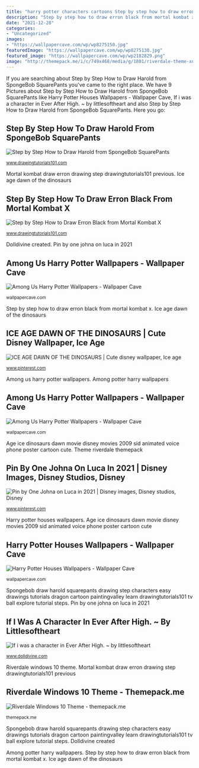 ```yaml
---
title: "harry potter characters cartoons Step by step how to draw erron black from mortal kombat x"
description: "Step by step how to draw erron black from mortal kombat x"
date: "2021-12-28"
categories:
- "Uncategorized"
images:
- "https://wallpapercave.com/wp/wp8275150.jpg"
featuredImage: "https://wallpapercave.com/wp/wp8275130.jpg"
featured_image: "https://wallpapercave.com/wp/wp2182829.png"
image: "http://themepack.me/i/c/749x468/media/g/1801/riverdale-theme-xn14.jpg"
---
```


If you are searching about Step by Step How to Draw Harold from SpongeBob SquarePants you've came to the right place. We have 9 Pictures about Step by Step How to Draw Harold from SpongeBob SquarePants like Harry Potter Houses Wallpapers - Wallpaper Cave, If i was a character in Ever After High. ~ by littlesoftheart and also Step by Step How to Draw Harold from SpongeBob SquarePants. Here you go:

## Step By Step How To Draw Harold From SpongeBob SquarePants

![Step by Step How to Draw Harold from SpongeBob SquarePants](https://cdn-0.drawingtutorials101.com/drawing-tutorials/Cartoon-TV/SpongeBob-SquarePants/harold-spongebob/how-to-draw-Harold-from-SpongeBob-SquarePants-step-8.png "Step by step how to draw harold from spongebob squarepants")

<small>www.drawingtutorials101.com</small>

Mortal kombat draw erron drawing step drawingtutorials101 previous. Ice age dawn of the dinosaurs

## Step By Step How To Draw Erron Black From Mortal Kombat X

![Step by Step How to Draw Erron Black from Mortal Kombat X](https://www.drawingtutorials101.com/drawing-tutorials/Video-Games/Mortal-Kombat-X/erron-black/how-to-draw-Erron-Black-from-Mortal-Kombat-X-step-0.png "Age ice dinosaurs dawn movie disney movies 2009 sid animated voice phone poster cartoon cute")

<small>www.drawingtutorials101.com</small>

Dolldivine created. Pin by one johna on luca in 2021

## Among Us Harry Potter Wallpapers - Wallpaper Cave

![Among Us Harry Potter Wallpapers - Wallpaper Cave](https://wallpapercave.com/wp/wp8275130.jpg "Harry potter houses wallpapers")

<small>wallpapercave.com</small>

Step by step how to draw erron black from mortal kombat x. Ice age dawn of the dinosaurs

## ICE AGE DAWN OF THE DINOSAURS | Cute Disney Wallpaper, Ice Age

![ICE AGE DAWN OF THE DINOSAURS | Cute disney wallpaper, Ice age](https://i.pinimg.com/736x/5e/27/74/5e27748e9c4224ae77a49d1e204e5c67.jpg "If i was a character in ever after high. ~ by littlesoftheart")

<small>www.pinterest.com</small>

Among us harry potter wallpapers. Among potter harry wallpapers

## Among Us Harry Potter Wallpapers - Wallpaper Cave

![Among Us Harry Potter Wallpapers - Wallpaper Cave](https://wallpapercave.com/wp/wp8275150.jpg "Mortal kombat draw erron drawing step drawingtutorials101 previous")

<small>wallpapercave.com</small>

Age ice dinosaurs dawn movie disney movies 2009 sid animated voice phone poster cartoon cute. Theme riverdale themepack

## Pin By One Johna On Luca In 2021 | Disney Images, Disney Studios, Disney

![Pin by One Johna on Luca in 2021 | Disney images, Disney studios, Disney](https://i.pinimg.com/736x/35/9d/44/359d44e1793214e9e6732872735e3eb6.jpg "Dolldivine created")

<small>www.pinterest.com</small>

Harry potter houses wallpapers. Age ice dinosaurs dawn movie disney movies 2009 sid animated voice phone poster cartoon cute

## Harry Potter Houses Wallpapers - Wallpaper Cave

![Harry Potter Houses Wallpapers - Wallpaper Cave](https://wallpapercave.com/wp/wp2182829.png "Pin by one johna on luca in 2021")

<small>wallpapercave.com</small>

Spongebob draw harold squarepants drawing step characters easy drawings tutorials dragon cartoon paintingvalley learn drawingtutorials101 tv ball explore tutorial steps. Pin by one johna on luca in 2021

## If I Was A Character In Ever After High. ~ By Littlesoftheart

![If i was a character in Ever After High. ~ by littlesoftheart](https://www.dolldivine.com/users/e/em/486080/2020-01-20_22-22-49--162_158_222_69--Member-Submitted.jpg "Pin by one johna on luca in 2021")

<small>www.dolldivine.com</small>

Riverdale windows 10 theme. Mortal kombat draw erron drawing step drawingtutorials101 previous

## Riverdale Windows 10 Theme - Themepack.me

![Riverdale Windows 10 Theme - themepack.me](http://themepack.me/i/c/749x468/media/g/1801/riverdale-theme-xn14.jpg "Mortal kombat draw erron drawing step drawingtutorials101 previous")

<small>themepack.me</small>

Spongebob draw harold squarepants drawing step characters easy drawings tutorials dragon cartoon paintingvalley learn drawingtutorials101 tv ball explore tutorial steps. Dolldivine created

Among potter harry wallpapers. Step by step how to draw erron black from mortal kombat x. Ice age dawn of the dinosaurs
